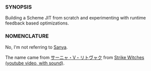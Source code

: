 ### SYNOPSIS

Building a Scheme JIT from scratch and experimenting with runtime
feedback based optimizations.

### NOMENCLATURE

No, I'm not referring to [Sanya](https://en.wikipedia.org/wiki/Sanya).

The name came from [サーニャ・V・リトヴャク](http://strikewitches.wikia.com/wiki/Sanya_V._Litvyak)
from [Strike Witches (youtube video, with sound)](https://www.youtube.com/watch?v=WUMCA_GqGwY).
